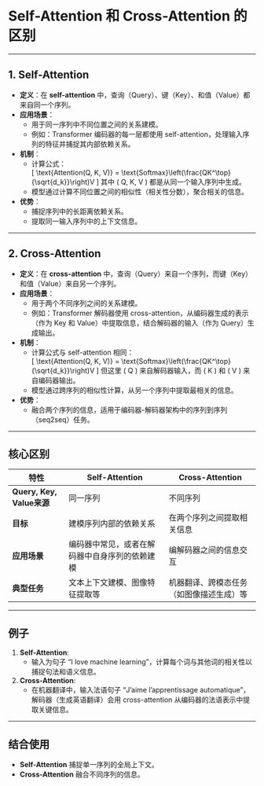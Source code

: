 # Self-Attention 和 Cross-Attention 的区别

---

## 1. Self-Attention
- **定义**：在 **self-attention** 中，查询（Query）、键（Key）、和值（Value）都来自同一个序列。
- **应用场景**：
  - 用于同一序列中不同位置之间的关系建模。
  - 例如：Transformer 编码器的每一层都使用 self-attention，处理输入序列的特征并捕捉其内部依赖关系。
- **机制**：
  - 计算公式：  
    \[
    \text{Attention(Q, K, V)} = \text{Softmax}\left(\frac{QK^\top}{\sqrt{d_k}}\right)V
    \]
    其中 \( Q, K, V \) 都是从同一个输入序列中生成。
  - 模型通过计算不同位置之间的相似性（相关性分数），聚合相关的信息。
- **优势**：
  - 捕捉序列中的长距离依赖关系。
  - 提取同一输入序列中的上下文信息。

---

## 2. Cross-Attention
- **定义**：在 **cross-attention** 中，查询（Query）来自一个序列，而键（Key）和值（Value）来自另一个序列。
- **应用场景**：
  - 用于两个不同序列之间的关系建模。
  - 例如：Transformer 解码器使用 cross-attention，从编码器生成的表示（作为 Key 和 Value）中提取信息，结合解码器的输入（作为 Query）生成输出。
- **机制**：
  - 计算公式与 self-attention 相同：  
    \[
    \text{Attention(Q, K, V)} = \text{Softmax}\left(\frac{QK^\top}{\sqrt{d_k}}\right)V
    \]
    但这里 \( Q \) 来自解码器输入，而 \( K \) 和 \( V \) 来自编码器输出。
  - 模型通过跨序列的相似性计算，从另一个序列中提取最相关的信息。
- **优势**：
  - 融合两个序列的信息，适用于编码器-解码器架构中的序列到序列（seq2seq）任务。

---

## 核心区别

| 特性               | **Self-Attention**                                  | **Cross-Attention**                                  |
|--------------------|---------------------------------------------------|----------------------------------------------------|
| **Query, Key, Value来源** | 同一序列                                        | 不同序列                                           |
| **目标**            | 建模序列内部的依赖关系                             | 在两个序列之间提取相关信息                          |
| **应用场景**        | 编码器中常见，或者在解码器中自身序列的依赖建模       | 编解码器之间的信息交互                              |
| **典型任务**        | 文本上下文建模、图像特征提取等                      | 机器翻译、跨模态任务（如图像描述生成）等            |

---

## 例子
1. **Self-Attention**:
   - 输入为句子 “I love machine learning”，计算每个词与其他词的相关性以捕捉句法和语义信息。
2. **Cross-Attention**:
   - 在机器翻译中，输入法语句子 “J’aime l’apprentissage automatique”，解码器（生成英语翻译）会用 cross-attention 从编码器的法语表示中提取关键信息。

---

## 结合使用
- **Self-Attention** 捕捉单一序列的全局上下文。
- **Cross-Attention** 融合不同序列的信息。
